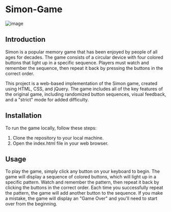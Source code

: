 # Simon-Game

![image](https://github.com/08prerna/Simon-Game/assets/132763290/f4353fe3-a6c7-4913-a53c-88f09fd39aa0)

## Introduction

Simon is a popular memory game that has been enjoyed by people of all ages for decades. The game consists of a circular device with four colored buttons that light up in a specific sequence. Players must watch and remember the sequence, then repeat it back by pressing the buttons in the correct order.

This project is a web-based implementation of the Simon game, created using HTML, CSS, and jQuery. The game includes all of the key features of the original game, including randomized button sequences, visual feedback, and a "strict" mode for added difficulty.


## Installation

To run the game locally, follow these steps:

1. Clone the repository to your local machine.
2. Open the index.html file in your web browser.


## Usage

To play the game, simply click any button on your keyboard to begin. The game will display a sequence of colored buttons, which will light up in a specific pattern. Watch and remember the pattern, then repeat it back by clicking the buttons in the correct order. Each time you successfully repeat the pattern, the game will add another button to the sequence. If you make a mistake, the game will display an "Game Over" and you'll need to start over from the beginning.

